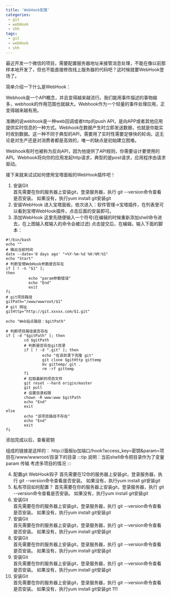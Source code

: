 ```yaml
---
title: 'WebHook配置'
categories:
 - git
 - webHook
 - shh
tags:
 - git
 - webHook
 - shh
---
```


最近开发一个微信的项目，需要配置服务器地址来接管消息处理，不能在像以前那样本地开发了，但也不能直接修改线上服务器的代码吧？这时候就要WebHook登场了。

简单介绍一下什么是WebHook：

Webhook是一个API概念，并且变得越来越流行。我们能用事件描述的事物越多，webhook的作用范围也就越大。Webhook作为一个轻量的事件处理应用，正变得越来越有用。

准确的说webhook是一种web回调或者http的push API，是向APP或者其他应用提供实时信息的一种方式。Webhook在数据产生时立即发送数据，也就是你能实时收到数据。这一种不同于典型的API，需要用了实时性需要足够快的轮询。这无论是对生产还是对消费者都是高效的，唯一的缺点是初始建立困难。

Webhook有时也被称为反向API，因为他提供了API规则，你需要设计要使用的API。Webhook将向你的应用发起http请求，典型的是post请求，应用程序由请求驱动。

接下来就来试试如何使用宝塔面板的WebHook插件吧！

1. 安装Git  
首先需要在你的服务器上安装git，登录服务器，执行 git --version命令查看是否安装。
如果没有，执行yum install git安装git
2. 安装WebHook
进入宝塔面板，依次进入：软件管理->宝塔插件，在列表里可以看到宝塔WebHook插件，点击后面的安装即可。
1. 添加WebHook
这里先随便输入一个符号(在编辑的时候重新添加shell命令进去，在上图输入框输入的命令会被过滤) 点击提交后，在编辑，输入下面的脚本：
```
#!/bin/bash
echo ""
# 输出当前时间
date --date='0 days ago' "+%Y-%m-%d %H:%M:%S"
echo "Start"
# 判断宝塔WebHook参数是否存在
if [ ! -n "$1" ];
then 
          echo "param参数错误"
          echo "End"
          exit
fi
# git项目路径
gitPath="/www/wwwroot/$1"
# git 网址
gitHttp="http://git.xxxxx.com/$1.git"

echo "Web站点路径：$gitPath"

# 判断项目路径是否存在
if [ -d "$gitPath" ]; then
        cd $gitPath
        # 判断是否存在git目录
        if [ ! -d ".git" ]; then
                echo "在该目录下克隆 git"
                git clone $gitHttp gittemp
                mv gittemp/.git .
                rm -rf gittemp
        fi
        # 拉取最新的项目文件
        git reset --hard origin/master
        git pull
        # 设置目录权限
        chown -R www:www $gitPath
        echo "End"
        exit
else
        echo "该项目路径不存在"
        echo "End"
        exit
fi
```
添加完成以后，查看密钥

组成的链接是这样的： http://面板Ip加端口/hook?access_key=密钥&param=项目在/www/wwwroot/目录下的目录
:::tip
说明：当前shell命令把目录作为了变量 param 传输 考虑多项目的情况
:::

4. 配置git WebHook钩子
首先需要在12你的服务器上安装git，登录服务器，执行 git --version命令查看是否安装。
如果没有，执行yum install git安装git
1. 私有项目如何配置？
首先需要在你的服务器上安装git，登录服务器，执行 git --version命令查看是否安装。
如果没有，执行yum install git安装git
1. 安装Git  
首先需要在你的服务器上安装git，登录服务器，执行 git --version命令查看是否安装。
如果没有，执行yum install git安装git
1. 安装Git  
首先需要在你的服务器上安装git，登录服务器，执行 git --version命令查看是否安装。
如果没有，执行yum install git安装git
1. 安装Git  
首先需要在你的服务器上安装git，登录服务器，执行 git --version命令查看是否安装。
如果没有，执行yum install git安装git
1. 安装Git  
首先需要在你的服务器上安装git，登录服务器，执行 git --version命令查看是否安装。
如果没有，执行yum install git安装git
1. 安装Git  
首先需要在你的服务器上安装git，登录服务器，执行 git --version命令查看是否安装。
如果没有，执行yum install git安装git
111